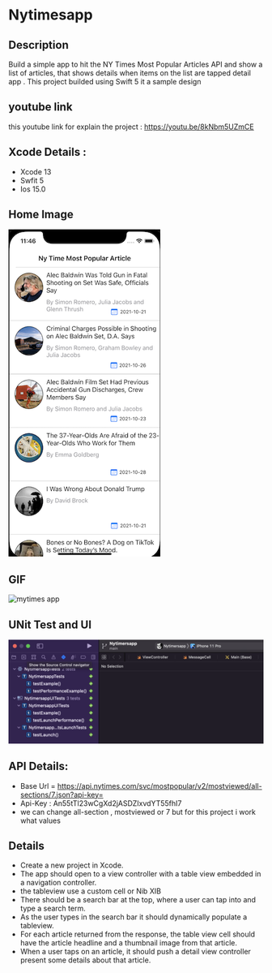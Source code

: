 # Nytimesapp

## Description
 Build a simple app to hit the NY Times Most Popular Articles API and show a list of articles,
that shows details when items on the list are tapped detail app . This project builded using Swift 5
it a sample design 
## youtube link
this youtube link for explain the project : https://youtu.be/8kNbm5UZmCE

## Xcode Details :
 - Xcode 13
 - Swfit 5
 - Ios 15.0
## Home Image
![home screen](assest/homescreen1.png)

## GIF
![mytimes app](assest/app1.gif)
## UNit Test and UI
![mytimes app UI TEST](assest/unityanduitest.png)
## API Details:

 -  Base Url = https://api.nytimes.com/svc/mostpopular/v2/mostviewed/all-sections/7.json?api-key=
 -  Api-Key : An55tTl23wCgXd2jASDZIxvdYT55fhI7
 -   we can change all-section , mostviewed or 7 but for this project i work what values
 
 ## Details
 
 -  Create a new project in Xcode.
 -  The app should open to a view controller with a table view embedded in a navigation controller.
 -  the tableview use a custom cell or  Nib XIB
 -  There should be a search bar at the top, where a user can tap into and type a search term.
 -  As the user types in the search bar it should dynamically populate a tableview.
 -  For each article returned from the response, the table view cell should have the article headline and a thumbnail image from that article.
 -  When a user taps on an article, it should push a detail view controller  present some details about that article.
